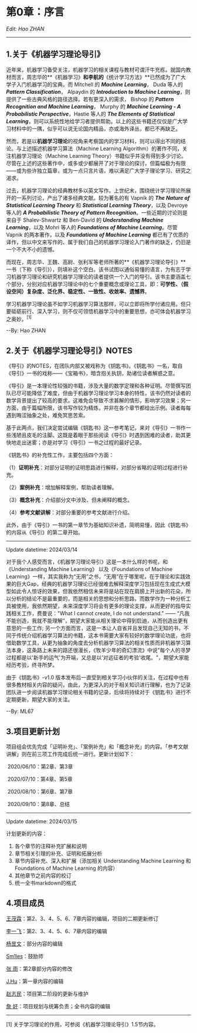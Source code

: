 # 第0章：序言

*Edit: Hao ZHAN*

---

## 1.关于《机器学习理论导引》

近年来，机器学习备受关注，机器学习的相关课程与教材可谓汗牛充栋。就国内教材而言，周志华的**《机器学习》**和李航的**《统计学习方法》**已然成为了广大学子入门机器学习的宝典。而 Mitchell 的 ***Machine Learning***， Duda 等人的 ***Pattern Classification***， Alpaydin 的 ***Introduction to Machine Learning***，则提供了一些古典风格的路径选择。若有更深入的需求， Bishop 的 ***Pattern Recognition and Machine Learning***， Murphy 的 ***Machine Learning - A Probabilistic Perspective***，Hastie 等人的 ***The Elements of Statistical Learning***，则可以系统性地给学习者提供帮助。以上的这些书籍还仅仅是广大学习材料中的一隅，似乎可以说无论国内精品，亦或海外译丛，都已不再缺乏。

然而，若是以**机器学习理论**的视角来考察国内的学习材料，则可以得出不同的结论。与上述描述机器学习算法（Machine Learning Algorithm）的著作不同，关注机器学习理论（Machine Learning Theory）书籍似乎并没有得到多少讨论。尽管在上述的这些著作中，或多或少都展开了对于理论的探讨，但篇幅极为有限——或为些许独立篇章，或为一点只言片语，难以满足广大学子理论学习、研究之渴求。

过去，机器学习理论的经典教材多以英文写作。上世纪末，围绕统计学习理论所展开的一系列讨论，产出了诸多经典文献。较为著名的有 Vapnik 的 ***The Nature of Statistical Learning Theory*** 和 ***Statistical Learning Theory***，以及 Devroye 等人的 ***A Probabilistic Theory of Pattern Recognition***。一些近期的讨论则是来自于 Shalev-Shwartz 和 Ben-David 的 ***Understanding Machine Learning***，以及 Mohri 等人的 ***Foundations of Machine Learning***。尽管 Vapnik 的两本著作，以及 ***Foundations of Machine Learning*** 都已有了优质的译作，但以中文来写作的、属于我们自己的机器学习理论入门著作的缺乏，仍旧是一个不大不小的遗憾。

而现在，周志华、王魏、高尉、张利军等老师所著的**《机器学习理论导引》**一书（下称《导引》），则填补这个空白。该书试图以通俗易懂的语言，为有志于学习机器学习理论和研究机器学习理论的读者提供一个入门的导引。该书主要涵盖七个部分，分别对应机器学习理论中的七个重要概念或理论工具，即：**可学性、（假设空间）复杂度、泛化界、稳定性、一致性、收敛率、遗憾界**。

学习机器学习理论虽不如学习机器学习算法那样，可以立即将所学付诸应用。但只要砥砺前行、深入学习，则不仅可领悟机器学习中的重要思想，亦可体会机器学习之奥妙。<sup>[1]</sup> 

--By: Hao ZHAN

## 2.关于《机器学习理论导引》NOTES

《导引》的NOTES，在团队内部又被戏称为《钥匙书》。《钥匙书》一名，取自《导引》一书的戏称——《宝箱书》，暗含抱关执钥，助诸位读者解惑之意。

《导引》是一本理论性较强的书籍，涉及大量的数学定理和各种证明。尽管撰写团队已尽可能降低了难度，但由于机器学习理论学习本身的特性，该书仍然对读者的数学背景提出了较高的要求。这难免会导致不求甚解的情形，影响学习效果；另一方面，由于篇幅所限，该书写作较为精炼，并非在各个章节都给出示例。读者每每遇到晦涩抽象之处，难免冥思苦索。

基于此两点，我们决定尝试编辑《钥匙书》这一参考笔记，来对《导引》一书作一些浅陋且皮毛的注脚。这既是着眼于那些阅读《导引》时遇到困难的读者，助其更快地走出迷雾；亦是对学习《导引》一书之过程的最好记录。

《钥匙书》的补充性工作，主要包括四个方面：

（1）**证明补充**：对部分证明的证明思路进行解释，对部分省略的证明过程进行补充。

（2）**案例补充**：增加解释案例，帮助读者理解。

（3）**概念补充**：介绍部分文中涉及、但未阐释的概念。

（4）**参考文献讲解**：对部分重要的参考文献进行介绍。

此外，由于《导引》一书的第一章节为基础知识补遗，简明易懂，因此《钥匙书》的内容从《导引》的第二章开始。

---
Update datetime: 2024/03/14

对于我个人感受而言，《机器学习理论导引》这是一本什么样的书呢，和《Understanding Machine Learning》 以及《Foundations of Machine Learning》一样，其实我称为“无用”之书，“无用”在于哪里呢，在于理论和实践效果的巨大Gap，经典的机器学习理论已经很难去解释深度学习包括现在生成式大模型如此令人惊讶的效果，但我依然相信未来将是站在现在肩膀上开出新的花朵，所以分析的结论不是最重要的，而是相关的思想和分析思路，而数学作为一种分析工具被使用，我依然期望，未来深度学习将会有更多的理论支撑，从而更好的指导实践相关工作，费曼说："What I cannot create, I do not understand." —— “凡我不能创造，我就不能理解”，期望大家能从相关理论中得到启迪，从而创造出更有意思的一些工作; 另一个方面而言，这是一本让人自省并且发现自己无知的书，不同于传统介绍机器学习算法的书籍，这本书需要大家有较好的数学理论功底，也将借助数学工具，从更为抽象的角度去分析机器学习算法的相关性质而非机器学习算法本身，这条路上未来的路还很漫长，《牧羊少年的奇幻漂流》中说"每个人的寻梦过程都是以'新手的运气'为开端，又总是以'对远征者的考验'收尾。"，期望大家能经历考验，终寻所梦。

由于《钥匙书》-v1.0 版本发布后一直受到相关学习小伙伴的关注，在过程中也有很多教材相关内容的疑问，由此，为更深入的对于相关知识进行理解，也为了记录团队进一步阅读机器学习理论相关书籍的记录，后续将持续对于《钥匙书》进行不定期更新，期望大家的关注。

--By: ML67

## 3.项目更新计划

项目组会优先完成「证明补充」、「案例补充」和「概念补充」的内容。「参考文献讲解」则在前三项工作完成后统一进行。更新计划如下：

​	2020/06/10：第2章、第3章

​	2020/07/10：第4章、第5章

​	2020/08/10：第6章、第7章

​	2020/09/10：第8章、总结

---
Update datetime: 2024/03/15

计划更新的内容：
1. 各个章节的注释补充扩展和说明
2. 章节相关引理的补充、证明和拓展分析
3. 章节内容补充、深入和扩展（添加相关 Understanding Machine Learning 和 Foundations of Machine Learning 的内容）
4. 其他章节之前内容的校订 
5. 统一全书markdown的格式

## 4.项目成员

[王茂霖](https://github.com/mlw67)：第2、3、4、5、6、7章内容的编辑，项目的二期更新修订		

[李一飞](https://github.com/leafy-lee)：第2、3、4、5、6、7章内容的编辑

[杨昱文](https://github.com/youngfish42)：部分内容的编辑

[Sm1les](https://github.com/Sm1les)：鼓励师

[张	雨](https://github.com/Drizzle-Zhang)：第2章部分内容的修改

[J.Hu](https://github.com/inlmouse)：第一章内容的编辑

[赵志民](https://github.com/zhimin-z)：项目第二阶段的更新与维护

[詹	好](https://github.com/zhanhao93)：项目规划与统筹负责；全书内容的编辑






---

[1] 关于学习理论的作用，可参阅《机器学习理论导引》1.5节内容。

